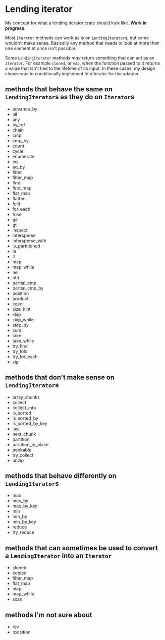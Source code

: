 # Lending iterator

My concept for what a lending iterator crate should look like. **Work in progress**.

Most `Iterator` methods can work as is on `LendingIterator`s, but some wouldn't make sense. Basically any method that needs to look at more than one element at once isn't possible.

Some `LendingIterator` methods *may* return something that can act as an `Iterator`. For example `cloned`, or `map`, when the function passed to it returns a value that isn't tied to the lifetime of its input. In these cases, my design choice was to conditionally implement IntoIterator for the adapter.

## methods that behave the same on `LendingIterator`s as they do on `Iterator`s

* advance_by
* all
* any
* by_ref
* chain
* cmp
* cmp_by
* count
* cycle
* enumerate
* eq
* eq_by
* filter
* filter_map
* find
* find_map
* flat_map
* flatten
* fold
* for_each
* fuse
* ge
* gt
* inspect
* intersperse
* intersperse_with
* is_partitioned
* le
* lt
* map
* map_while
* ne
* nth
* partial_cmp
* partial_cmp_by
* position
* product
* scan
* size_hint
* skip
* skip_while
* step_by
* sum
* take
* take_while
* try_find
* try_fold
* try_for_each
* zip

## methods that don't make sense on `LendingIterator`s

* array_chunks
* collect
* collect_into
* is_sorted
* is_sorted_by
* is_sorted_by_key
* last
* next_chunk
* partition
* partition_in_place
* peekable
* try_collect
* unzip

## methods that behave differently on `LendingIterator`s

* max
* max_by
* max_by_key
* min
* min_by
* min_by_key
* reduce
* try_reduce

## methods that can sometimes be used to convert a `LendingIterator` into an `Iterator`

* cloned
* copied
* filter_map
* flat_map
* map
* map_while
* scan

## methods I'm not sure about

* rev
* rposition
